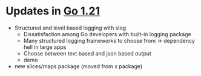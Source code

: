 # Updates in [Go 1.21](https://tip.golang.org/doc/go1.21)
* Structured and level based logging with slog
  * Dissatisfaction among Go developers with built-in logging package
  * Many structured logging frameworks to choose from -> dependency hell in large apps
  * Choose between text based and json based output
  * demo
* new slices/maps package (moved from x package)
